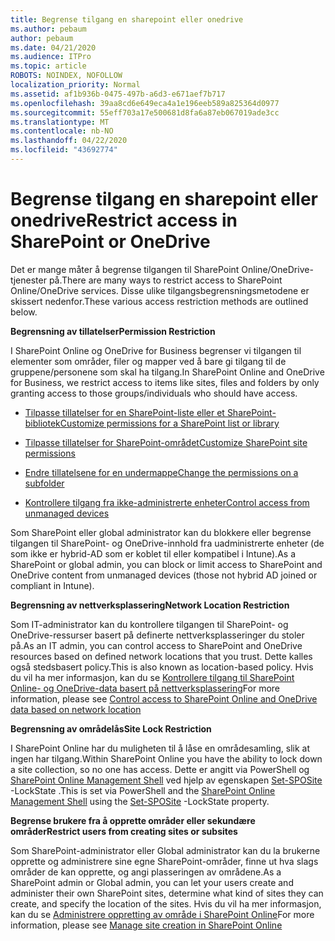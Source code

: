 ```yaml
---
title: Begrense tilgang en sharepoint eller onedrive
ms.author: pebaum
author: pebaum
ms.date: 04/21/2020
ms.audience: ITPro
ms.topic: article
ROBOTS: NOINDEX, NOFOLLOW
localization_priority: Normal
ms.assetid: af1b936b-0475-497b-a6d3-e671aef7b717
ms.openlocfilehash: 39aa8cd6e649eca4a1e196eeb589a825364d0977
ms.sourcegitcommit: 55eff703a17e500681d8fa6a87eb067019ade3cc
ms.translationtype: MT
ms.contentlocale: nb-NO
ms.lasthandoff: 04/22/2020
ms.locfileid: "43692774"
---
```

# <a name="restrict-access-in-sharepoint-or-onedrive"></a><span data-ttu-id="0069c-102">Begrense tilgang en sharepoint eller onedrive</span><span class="sxs-lookup"><span data-stu-id="0069c-102">Restrict access in SharePoint or OneDrive</span></span>

<span data-ttu-id="0069c-103">Det er mange måter å begrense tilgangen til SharePoint Online/OneDrive-tjenester på.</span><span class="sxs-lookup"><span data-stu-id="0069c-103">There are many ways to restrict access to SharePoint Online/OneDrive services.</span></span> <span data-ttu-id="0069c-104">Disse ulike tilgangsbegrensningsmetodene er skissert nedenfor.</span><span class="sxs-lookup"><span data-stu-id="0069c-104">These various access restriction methods are outlined below.</span></span> 

<span data-ttu-id="0069c-105">**Begrensning av tillatelser**</span><span class="sxs-lookup"><span data-stu-id="0069c-105">**Permission Restriction**</span></span>

<span data-ttu-id="0069c-106">I SharePoint Online og OneDrive for Business begrenser vi tilgangen til elementer som områder, filer og mapper ved å bare gi tilgang til de gruppene/personene som skal ha tilgang.</span><span class="sxs-lookup"><span data-stu-id="0069c-106">In SharePoint Online and OneDrive for Business, we restrict access to items like sites, files and folders by only granting access to those groups/individuals who should have access.</span></span>

- [<span data-ttu-id="0069c-107">Tilpasse tillatelser for en SharePoint-liste eller et SharePoint-bibliotek</span><span class="sxs-lookup"><span data-stu-id="0069c-107">Customize permissions for a SharePoint list or library</span></span>](https://support.office.com/article/Customize-permissions-for-a-SharePoint-list-or-library-02d770f3-59eb-4910-a608-5f84cc297782)

- [<span data-ttu-id="0069c-108">Tilpasse tillatelser for SharePoint-området</span><span class="sxs-lookup"><span data-stu-id="0069c-108">Customize SharePoint site permissions</span></span>](https://docs.microsoft.com/sharepoint/customize-sharepoint-site-permissions)

- [<span data-ttu-id="0069c-109">Endre tillatelsene for en undermappe</span><span class="sxs-lookup"><span data-stu-id="0069c-109">Change the permissions on a subfolder</span></span>](https://support.office.com/article/Change-the-permissions-on-a-subfolder-5427BD7C-F20A-4F75-8CF2-5359DD45A1A6)

- [<span data-ttu-id="0069c-110">Kontrollere tilgang fra ikke-administrerte enheter</span><span class="sxs-lookup"><span data-stu-id="0069c-110">Control access from unmanaged devices</span></span>](https://docs.microsoft.com/sharepoint/control-access-from-unmanaged-devices)

<span data-ttu-id="0069c-111">Som SharePoint eller global administrator kan du blokkere eller begrense tilgangen til SharePoint- og OneDrive-innhold fra uadministrerte enheter (de som ikke er hybrid-AD som er koblet til eller kompatibel i Intune).</span><span class="sxs-lookup"><span data-stu-id="0069c-111">As a SharePoint or global admin, you can block or limit access to SharePoint and OneDrive content from unmanaged devices (those not hybrid AD joined or compliant in Intune).</span></span>

<span data-ttu-id="0069c-112">**Begrensning av nettverksplassering**</span><span class="sxs-lookup"><span data-stu-id="0069c-112">**Network Location Restriction**</span></span>

<span data-ttu-id="0069c-113">Som IT-administrator kan du kontrollere tilgangen til SharePoint- og OneDrive-ressurser basert på definerte nettverksplasseringer du stoler på.</span><span class="sxs-lookup"><span data-stu-id="0069c-113">As an IT admin, you can control access to SharePoint and OneDrive resources based on defined network locations that you trust.</span></span> <span data-ttu-id="0069c-114">Dette kalles også stedsbasert policy.</span><span class="sxs-lookup"><span data-stu-id="0069c-114">This is also known as location-based policy.</span></span> <span data-ttu-id="0069c-115">Hvis du vil ha mer informasjon, kan du se [Kontrollere tilgang til SharePoint Online- og OneDrive-data basert på nettverksplassering](https://docs.microsoft.com/sharepoint/control-access-based-on-network-location)</span><span class="sxs-lookup"><span data-stu-id="0069c-115">For more information, please see [Control access to SharePoint Online and OneDrive data based on network location](https://docs.microsoft.com/sharepoint/control-access-based-on-network-location)</span></span>

<span data-ttu-id="0069c-116">**Begrensning av områdelås**</span><span class="sxs-lookup"><span data-stu-id="0069c-116">**Site Lock Restriction**</span></span> 

<span data-ttu-id="0069c-117">I SharePoint Online har du muligheten til å låse en områdesamling, slik at ingen har tilgang.</span><span class="sxs-lookup"><span data-stu-id="0069c-117">Within SharePoint Online you have the ability to lock down a site collection, so no one has access.</span></span> <span data-ttu-id="0069c-118">Dette er angitt via PowerShell og [SharePoint Online Management Shell](https://docs.microsoft.com/powershell/sharepoint/sharepoint-online/connect-sharepoint-online?view=sharepoint-ps) ved hjelp av egenskapen [Set-SPOSite](https://docs.microsoft.com/powershell/module/sharepoint-online/set-sposite?view=sharepoint-ps) -LockState .</span><span class="sxs-lookup"><span data-stu-id="0069c-118">This is set via PowerShell and the [SharePoint Online Management Shell](https://docs.microsoft.com/powershell/sharepoint/sharepoint-online/connect-sharepoint-online?view=sharepoint-ps) using the [Set-SPOSite](https://docs.microsoft.com/powershell/module/sharepoint-online/set-sposite?view=sharepoint-ps) -LockState property.</span></span>

<span data-ttu-id="0069c-119">**Begrense brukere fra å opprette områder eller sekundære områder**</span><span class="sxs-lookup"><span data-stu-id="0069c-119">**Restrict users from creating sites or subsites**</span></span>

<span data-ttu-id="0069c-120">Som SharePoint-administrator eller Global administrator kan du la brukerne opprette og administrere sine egne SharePoint-områder, finne ut hva slags områder de kan opprette, og angi plasseringen av områdene.</span><span class="sxs-lookup"><span data-stu-id="0069c-120">As a SharePoint admin or Global admin, you can let your users create and administer their own SharePoint sites, determine what kind of sites they can create, and specify the location of the sites.</span></span> <span data-ttu-id="0069c-121">Hvis du vil ha mer informasjon, kan du se [Administrere oppretting av område i SharePoint Online](https://docs.microsoft.com/sharepoint/manage-site-creation)</span><span class="sxs-lookup"><span data-stu-id="0069c-121">For more information, please see [Manage site creation in SharePoint Online](https://docs.microsoft.com/sharepoint/manage-site-creation)</span></span>

